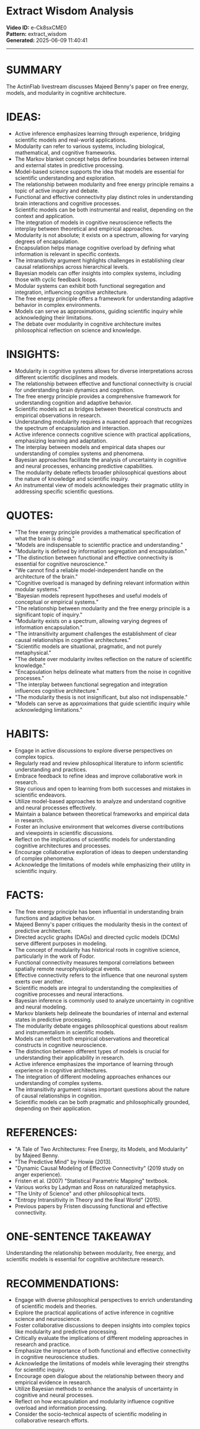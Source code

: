 # Extract Wisdom Analysis

**Video ID:** e-Ck8sxCME0  
**Pattern:** extract_wisdom  
**Generated:** 2025-06-09 11:40:41  

---

# SUMMARY
The ActinFlab livestream discusses Majeed Benny's paper on free energy, models, and modularity in cognitive architecture.

# IDEAS:
- Active inference emphasizes learning through experience, bridging scientific models and real-world applications.
- Modularity can refer to various systems, including biological, mathematical, and cognitive frameworks.
- The Markov blanket concept helps define boundaries between internal and external states in predictive processing.
- Model-based science supports the idea that models are essential for scientific understanding and exploration.
- The relationship between modularity and free energy principle remains a topic of active inquiry and debate.
- Functional and effective connectivity play distinct roles in understanding brain interactions and cognitive processes.
- Scientific models can be both instrumental and realist, depending on the context and application.
- The integration of models in cognitive neuroscience reflects the interplay between theoretical and empirical approaches.
- Modularity is not absolute; it exists on a spectrum, allowing for varying degrees of encapsulation.
- Encapsulation helps manage cognitive overload by defining what information is relevant in specific contexts.
- The intransitivity argument highlights challenges in establishing clear causal relationships across hierarchical levels.
- Bayesian models can offer insights into complex systems, including those with cyclic feedback loops.
- Modular systems can exhibit both functional segregation and integration, influencing cognitive architecture.
- The free energy principle offers a framework for understanding adaptive behavior in complex environments.
- Models can serve as approximations, guiding scientific inquiry while acknowledging their limitations.
- The debate over modularity in cognitive architecture invites philosophical reflection on science and knowledge.

# INSIGHTS:
- Modularity in cognitive systems allows for diverse interpretations across different scientific disciplines and models.
- The relationship between effective and functional connectivity is crucial for understanding brain dynamics and cognition.
- The free energy principle provides a comprehensive framework for understanding cognition and adaptive behavior.
- Scientific models act as bridges between theoretical constructs and empirical observations in research.
- Understanding modularity requires a nuanced approach that recognizes the spectrum of encapsulation and interaction.
- Active inference connects cognitive science with practical applications, emphasizing learning and adaptation.
- The interplay between models and empirical data shapes our understanding of complex systems and phenomena.
- Bayesian approaches facilitate the analysis of uncertainty in cognitive and neural processes, enhancing predictive capabilities.
- The modularity debate reflects broader philosophical questions about the nature of knowledge and scientific inquiry.
- An instrumental view of models acknowledges their pragmatic utility in addressing specific scientific questions.

# QUOTES:
- "The free energy principle provides a mathematical specification of what the brain is doing."
- "Models are indispensable to scientific practice and understanding."
- "Modularity is defined by information segregation and encapsulation."
- "The distinction between functional and effective connectivity is essential for cognitive neuroscience."
- "We cannot find a reliable model-independent handle on the architecture of the brain."
- "Cognitive overload is managed by defining relevant information within modular systems."
- "Bayesian models represent hypotheses and useful models of conceptual or empirical systems."
- "The relationship between modularity and the free energy principle is a significant topic of inquiry."
- "Modularity exists on a spectrum, allowing varying degrees of information encapsulation."
- "The intransitivity argument challenges the establishment of clear causal relationships in cognitive architectures."
- "Scientific models are situational, pragmatic, and not purely metaphysical."
- "The debate over modularity invites reflection on the nature of scientific knowledge."
- "Encapsulation helps delineate what matters from the noise in cognitive processes."
- "The interplay between functional segregation and integration influences cognitive architecture."
- "The modularity thesis is not insignificant, but also not indispensable."
- "Models can serve as approximations that guide scientific inquiry while acknowledging limitations."

# HABITS:
- Engage in active discussions to explore diverse perspectives on complex topics.
- Regularly read and review philosophical literature to inform scientific understanding and practices.
- Embrace feedback to refine ideas and improve collaborative work in research.
- Stay curious and open to learning from both successes and mistakes in scientific endeavors.
- Utilize model-based approaches to analyze and understand cognitive and neural processes effectively.
- Maintain a balance between theoretical frameworks and empirical data in research.
- Foster an inclusive environment that welcomes diverse contributions and viewpoints in scientific discussions.
- Reflect on the implications of scientific models for understanding cognitive architectures and processes.
- Encourage collaborative exploration of ideas to deepen understanding of complex phenomena.
- Acknowledge the limitations of models while emphasizing their utility in scientific inquiry.

# FACTS:
- The free energy principle has been influential in understanding brain functions and adaptive behavior.
- Majeed Benny's paper critiques the modularity thesis in the context of predictive architecture.
- Directed acyclic graphs (DAGs) and directed cyclic models (DCMs) serve different purposes in modeling.
- The concept of modularity has historical roots in cognitive science, particularly in the work of Fodor.
- Functional connectivity measures temporal correlations between spatially remote neurophysiological events.
- Effective connectivity refers to the influence that one neuronal system exerts over another.
- Scientific models are integral to understanding the complexities of cognitive processes and neural interactions.
- Bayesian inference is commonly used to analyze uncertainty in cognitive and neural modeling.
- Markov blankets help delineate the boundaries of internal and external states in predictive processing.
- The modularity debate engages philosophical questions about realism and instrumentalism in scientific models.
- Models can reflect both empirical observations and theoretical constructs in cognitive neuroscience.
- The distinction between different types of models is crucial for understanding their applicability in research.
- Active inference emphasizes the importance of learning through experience in cognitive architectures.
- The integration of different modeling approaches enhances our understanding of complex systems.
- The intransitivity argument raises important questions about the nature of causal relationships in cognition.
- Scientific models can be both pragmatic and philosophically grounded, depending on their application.

# REFERENCES:
- "A Tale of Two Architectures: Free Energy, its Models, and Modularity" by Majeed Benny.
- "The Predictive Mind" by Howie (2013).
- "Dynamic Causal Modeling of Effective Connectivity" (2019 study on anger experience).
- Fristen et al. (2007) "Statistical Parametric Mapping" textbook.
- Various works by Ladyman and Ross on naturalized metaphysics.
- "The Unity of Science" and other philosophical texts.
- "Entropy Intransitivity in Theory and the Real World" (2015).
- Previous papers by Fristen discussing functional and effective connectivity.

# ONE-SENTENCE TAKEAWAY
Understanding the relationship between modularity, free energy, and scientific models is essential for cognitive architecture research.

# RECOMMENDATIONS:
- Engage with diverse philosophical perspectives to enrich understanding of scientific models and theories.
- Explore the practical applications of active inference in cognitive science and neuroscience.
- Foster collaborative discussions to deepen insights into complex topics like modularity and predictive processing.
- Critically evaluate the implications of different modeling approaches in research and practice.
- Emphasize the importance of both functional and effective connectivity in cognitive neuroscience studies.
- Acknowledge the limitations of models while leveraging their strengths for scientific inquiry.
- Encourage open dialogue about the relationship between theory and empirical evidence in research.
- Utilize Bayesian methods to enhance the analysis of uncertainty in cognitive and neural processes.
- Reflect on how encapsulation and modularity influence cognitive overload and information processing.
- Consider the socio-technical aspects of scientific modeling in collaborative research efforts.